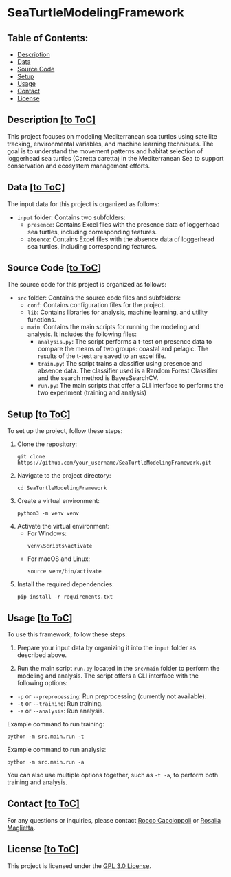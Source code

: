 ﻿# SeaTurtleModelingFramework
 
## Table of Contents:
- [Description](#description)
- [Data](#data)
- [Source Code](#source-code)
- [Setup](#setup)
- [Usage](#usage)
- [Contact](#contact)
- [License](#license)

## Description [[to ToC]](#table-of-contents)

This project focuses on modeling Mediterranean sea turtles using satellite tracking, environmental variables, and machine learning techniques. The goal is to understand the movement patterns and habitat selection of loggerhead sea turtles (Caretta caretta) in the Mediterranean Sea to support conservation and ecosystem management efforts.

## Data [[to ToC]](#table-of-contents)
The input data for this project is organized as follows:

- `input` folder: Contains two subfolders:
  - `presence`: Contains Excel files with the presence data of loggerhead sea turtles, including corresponding features.
  - `absence`: Contains Excel files with the absence data of loggerhead sea turtles, including corresponding features.

## Source Code [[to ToC]](#table-of-contents)

The source code for this project is organized as follows:

- `src` folder: Contains the source code files and subfolders:
  - `conf`: Contains configuration files for the project. 
  - `lib`: Contains libraries for analysis, machine learning, and utility functions.
  - `main`: Contains the main scripts for running the modeling and analysis. It includes the following files:
    - `analysis.py`: The script performs a t-test on presence data to compare the means of two groups: coastal and pelagic. The results of the t-test are saved to an excel file.
    - `train.py`: The script trains a classifier using presence and absence data. The classifier used is a Random Forest Classifier and the search method is BayesSearchCV.
    - `run.py`: The main scripts that offer a CLI interface to performs the two experiment (training and analysis)

## Setup [[to ToC]](#table-of-contents)

To set up the project, follow these steps:

1. Clone the repository: 
    ```
    git clone https://github.com/your_username/SeaTurtleModelingFramework.git
    ```
2. Navigate to the project directory:
    ```
    cd SeaTurtleModelingFramework
    ```
3. Create a virtual environment: 
    ```
    python3 -m venv venv
    ```
4. Activate the virtual environment:
   - For Windows:
     ```
     venv\Scripts\activate
     ```
   - For macOS and Linux:
     ```
     source venv/bin/activate
     ```
5. Install the required dependencies:
     ```
     pip install -r requirements.txt
     ```
## Usage [[to ToC]](#table-of-contents)

To use this framework, follow these steps:

1. Prepare your input data by organizing it into the `input` folder as described above.

2. Run the main script `run.py` located in the `src/main` folder to perform the modeling and analysis. The script offers a CLI interface with the following options:
- `-p` or `--preprocessing`: Run preprocessing (currently not available).
- `-t` or `--training`: Run training.
- `-a` or `--analysis`: Run analysis.

Example command to run training:
```
python -m src.main.run -t
```
Example command to run analysis:
```
python -m src.main.run -a
```

You can also use multiple options together, such as `-t -a`, to perform both training and analysis.

## Contact [[to ToC]](#table-of-contents)

For any questions or inquiries, please contact [Rocco Caccioppoli](mailto:rocco.caccioppoli@cmcc.it) or [Rosalia Maglietta](mailto:rosalia.maglietta@cnr.it).

## License [[to ToC]](#table-of-contents)

This project is licensed under the [GPL 3.0 License](LICENSE).
